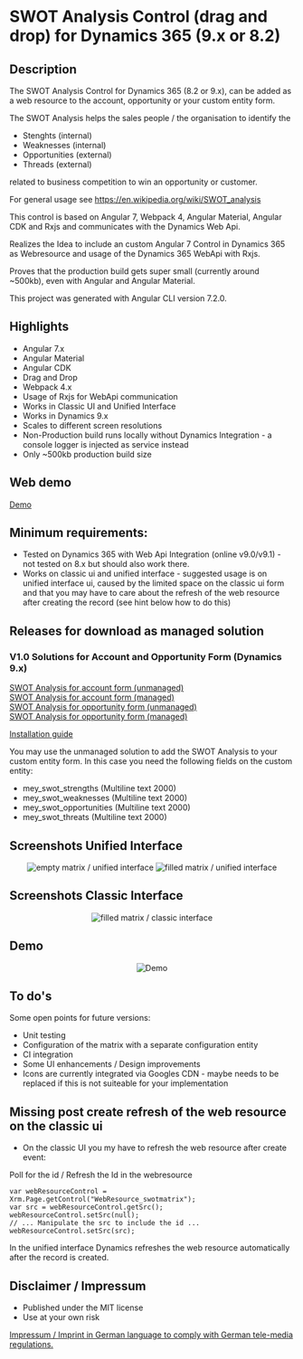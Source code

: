 # SWOT Analysis Control (drag and drop) for Dynamics 365 (9.x or 8.2)

## Description

The SWOT Analysis Control for Dynamics 365 (8.2 or 9.x), can be added as a web resource to the account, opportunity or your custom entity form.

The SWOT Analysis helps the sales people / the organisation to identify the

* Stenghts (internal)
* Weaknesses (internal)
* Opportunities (external)
* Threads (external)

related to business competition to win an opportunity or customer.

For general usage see https://en.wikipedia.org/wiki/SWOT_analysis

This control is based on Angular 7, Webpack 4, Angular Material, Angular CDK and Rxjs and communicates with the Dynamics Web Api.

Realizes the Idea to include an custom Angular 7 Control in Dynamics 365 as Webresource and usage of the Dynamics 365 WebApi with Rxjs.

Proves that the production build gets super small (currently around ~500kb), even with Angular and Angular Material.

This project was generated with Angular CLI version 7.2.0.

## Highlights

* Angular 7.x
* Angular Material
* Angular CDK
* Drag and Drop
* Webpack 4.x
* Usage of Rxjs for WebApi communication
* Works in Classic UI and Unified Interface
* Works in Dynamics 9.x
* Scales to different screen resolutions
* Non-Production build runs locally without Dynamics Integration - a console logger is injected as service instead
* Only ~500kb production build size

## Web demo

<a href ="https://chrismayor.github.io/D365SwotMatrixDemo/index.html">Demo</a>

## Minimum requirements:

* Tested on Dynamics 365 with Web Api Integration (online v9.0/v9.1) - not tested on 8.x but should also work there.
* Works on classic ui and unified interface - suggested usage is on unified interface ui, caused by the limited space on the classic ui form and that you may have to care about the refresh of the web resource after creating the record (see hint below how to do this)

## Releases for download as managed solution

### V1.0 Solutions for Account and Opportunity Form (Dynamics 9.x)

<a href="../master/managedSolutions/SWOTMatrixforAccount_1_0_0_0.zip">SWOT Analysis for account form (unmanaged)</a><br/>
<a href="../master/managedSolutions/SWOTMatrixforAccount_1_0_0_0_managed.zip">SWOT Analysis for account form (managed)</a><br/>
<a href="../master/managedSolutions/SWOTMatrixforOpportunity_1_0_0_0.zip">SWOT Analysis for opportunity form (unmanaged)</a><br/>
<a href="../master/managedSolutions/SWOTMatrixforOpportunity_1_0_0_0_managed.zip">SWOT Analysis for opportunity form (managed)</a><br/>

<a href="../master/managedSolutions/quickinstall_guide.pdf">Installation guide</a>

You may use the unmanaged solution to add the SWOT Analysis to your custom entity form. In this case you need the following fields on the custom entity:

* mey_swot_strengths (Multiline text 2000)
* mey_swot_weaknesses (Multiline text 2000)
* mey_swot_opportunities (Multiline text 2000)
* mey_swot_threats (Multiline text 2000)

## Screenshots Unified Interface

<p align="center">
  <img src="../master/Screenshots/empty-unified.JPG" title="empty matrix / unified interface">
    <img src="../master/Screenshots/filled-unified.JPG" title="filled matrix / unified interface">
</p>

## Screenshots Classic Interface

<p align="center">
  <img src="../master/Screenshots/filled-classic.JPG" title="filled matrix / classic interface">
</p>

## Demo

<p align="center">
  <img src="../master/Screenshots/Demo.gif" title="Demo">
</p>

## To do's

Some open points for future versions:

* Unit testing
* Configuration of the matrix with a separate configuration entity
* CI integration
* Some UI enhancements / Design improvements
* Icons are currently integrated via Googles CDN - maybe needs to be replaced if this is not suiteable for your implementation

## Missing post create refresh of the web resource on the classic ui

* On the classic UI you my have to refresh the web resource after create event:

Poll for the id / Refresh the Id in the webresource

```// Poll for id on create ...
var webResourceControl = Xrm.Page.getControl("WebResource_swotmatrix");
var src = webResourceControl.getSrc();
webResourceControl.setSrc(null);
// ... Manipulate the src to include the id ...
webResourceControl.setSrc(src);
```

In the unified interface Dynamics refreshes the web resource automatically after the record is created.

## Disclaimer / Impressum

* Published under the MIT license
* Use at your own risk

<a href="https://github.com/ChrisMayor/Impressum">Impressum / Imprint in German language to comply with German tele-media regulations.</a>
